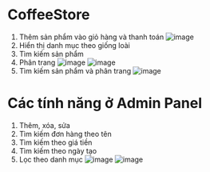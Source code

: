 # CoffeeStore
1. Thêm sản phẩm vào giỏ hàng và thanh toán
![image](https://user-images.githubusercontent.com/72533416/169969005-bcbacb77-e44c-41ad-a678-c92feb57f884.png)
2. Hiển thị danh mục theo giống loài
3. Tìm kiếm sản phẩm
4. Phân trang
![image](https://user-images.githubusercontent.com/72533416/169969447-41429511-29a1-4797-808f-119d07d6f612.png)
![image](https://user-images.githubusercontent.com/72533416/169969599-dd5e4978-f621-4f13-8809-82bb84713d8c.png)
3. Tìm kiếm sản phẩm và phân trang
![image](https://user-images.githubusercontent.com/72533416/169970447-5afa67ee-5891-4478-bc4c-73593ebbe33a.png)
# Các tính năng ở Admin Panel
1. Thêm, xóa, sửa
2. Tìm kiếm đơn hàng theo tên
3. Tìm kiếm theo giá tiền
4. Tìm kiếm theo ngày tạo
5. Lọc theo danh mục
![image](https://user-images.githubusercontent.com/72533416/169970675-563c6840-9e18-4214-8ba4-beeb4b86e4ec.png)
![image](https://user-images.githubusercontent.com/72533416/169970780-5b70ab06-bb97-4289-ace5-7e486fc56ad2.png)
